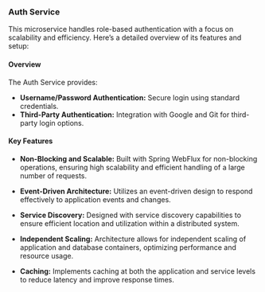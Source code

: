 ### Auth Service

This microservice handles role-based authentication with a focus on scalability and efficiency. Here’s a detailed overview of its features and setup:

#### Overview

The Auth Service provides:
- **Username/Password Authentication:** Secure login using standard credentials.
- **Third-Party Authentication:** Integration with Google and Git for third-party login options.

#### Key Features

- **Non-Blocking and Scalable:** Built with Spring WebFlux for non-blocking operations, ensuring high scalability and efficient handling of a large number of requests.

- **Event-Driven Architecture:** Utilizes an event-driven design to respond effectively to application events and changes.

- **Service Discovery:** Designed with service discovery capabilities to ensure efficient location and utilization within a distributed system.

- **Independent Scaling:** Architecture allows for independent scaling of application and database containers, optimizing performance and resource usage.

- **Caching:** Implements caching at both the application and service levels to reduce latency and improve response times.
